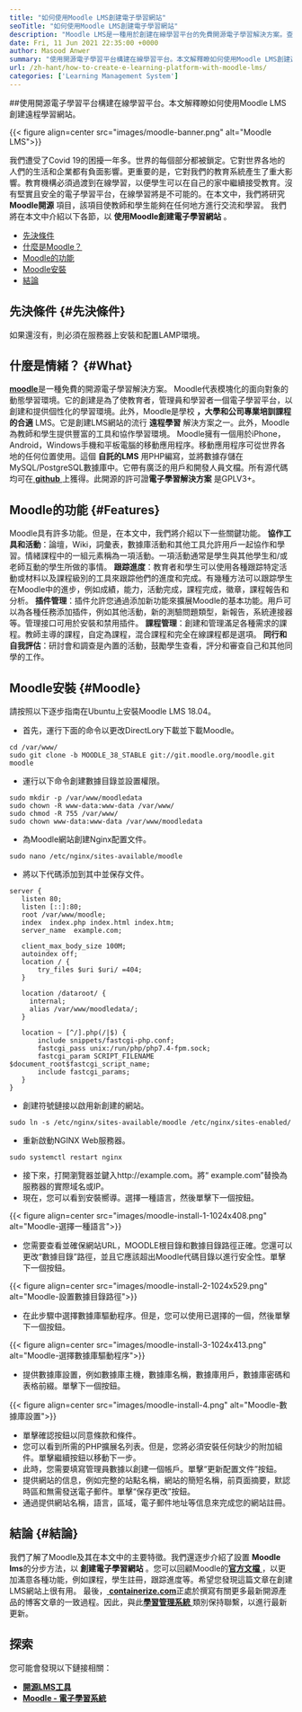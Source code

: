 ```yaml
---
title: "如何使用Moodle LMS創建電子學習網站" 
seoTitle: "如何使用Moodle LMS創建電子學習網站" 
description: "Moodle LMS是一種用於創建在線學習平台的免費開源電子學習解決方案。查看指南以熟悉它。" 
date: Fri, 11 Jun 2021 22:35:00 +0000
author: Masood Anwer
summary: "使用開源電子學習平台構建在線學習平台。本文解釋瞭如何使用Moodle LMS創建遠程學習網站。" 
url: /zh-hant/how-to-create-e-learning-platform-with-moodle-lms/
categories: ['Learning Management System']
---
```


##使用開源電子學習平台構建在線學習平台。本文解釋瞭如何使用Moodle LMS創建遠程學習網站。

{{< figure align=center src="images/moodle-banner.png" alt="Moodle LMS">}}

我們遭受了Covid 19的困擾一年多。世界的每個部分都被鎖定。它對世界各地的人們的生活和企業都有負面影響。更重要的是，它對我們的教育系統產生了重大影響。教育機構必須過渡到在線學習，以便學生可以在自己的家中繼續接受教育。沒有堅實且安全的電子學習平台，在線學習將是不可能的。在本文中，我們將研究 **Moodle開源** 項目，該項目使教師和學生能夠在任何地方進行交流和學習。
我們將在本文中介紹以下各節，以 **使用Moodle創建電子學習網站** 。
  * [先決條件][1]
  * [什麼是Moodle？][2]
  * [Moodle的功能][3]
  * [Moodle安裝][4]
  * [結論][5]

## 先決條件 {#先決條件}

如果還沒有，則必須在服務器上安裝和配置LAMP環境。

## 什麼是情緒？ {#What}

[ **moodle**][6]是一種免費的開源電子學習解決方案。 Moodle代表模塊化的面向對象的動態學習環境。它的創建是為了使教育者，管理員和學習者一個電子學習平台，以創建和提供個性化的學習環境。此外，Moodle是學校 **，大學和公司專業培訓課程的合適** LMS。它是創建LMS網站的流行 **遠程學習** 解決方案之一。此外，Moodle為教師和學生提供豐富的工具和協作學習環境。 Moodle擁有一個用於iPhone，Android，Windows手機和平板電腦的移動應用程序。移動應用程序可從世界各地的任何位置使用。這個 **自託的LMS** 用PHP編寫，並將數據存儲在MySQL/PostgreSQL數據庫中。它帶有廣泛的用戶和開發人員文檔。所有源代碼均可在[ **github** ][7]上獲得。此開源的許可證**電子學習解決方案** 是GPLV3+。

## Moodle的功能 {#Features}

Moodle具有許多功能。但是，在本文中，我們將介紹以下一些關鍵功能。
**協作工具和活動**：論壇，Wiki，詞彙表，數據庫活動和其他工具允許用戶一起協作和學習。情緒課程中的一組元素稱為一項活動。一項活動通常是學生與其他學生和/或老師互動的學生所做的事情。
**跟踪進度**：教育者和學生可以使用各種跟踪特定活動或材料以及課程級別的工具來跟踪他們的進度和完成。有幾種方法可以跟踪學生在Moodle中的進步，例如成績，能力，活動完成，課程完成，徽章，課程報告和分析。
**插件管理**：插件允許您通過添加新功能來擴展Moodle的基本功能。用戶可以為各種任務添加插件，例如其他活動，新的測驗問題類型，新報告，系統連接器等。管理接口可用於安裝和禁用插件。
**課程管理**：創建和管理滿足各種需求的課程。教師主導的課程，自定為課程，混合課程和完全在線課程都是選項。
**同行和自我評估**：研討會和調查是內置的活動，鼓勵學生查看，評分和審查自己和其他同學的工作。

## Moodle安裝 {#Moodle}

請按照以下逐步指南在Ubuntu上安裝Moodle LMS 18.04。
* 首先，運行下面的命令以更改DirectLory下載並下載Moodle。
```
cd /var/www/
sudo git clone -b MOODLE_38_STABLE git://git.moodle.org/moodle.git moodle
```
* 運行以下命令創建數據目錄並設置權限。
```
sudo mkdir -p /var/www/moodledata
sudo chown -R www-data:www-data /var/www/
sudo chmod -R 755 /var/www/
sudo chown www-data:www-data /var/www/moodledata
```
* 為Moodle網站創建Nginx配置文件。
```
sudo nano /etc/nginx/sites-available/moodle
```
* 將以下代碼添加到其中並保存文件。
```
server {
   listen 80;
   listen [::]:80;
   root /var/www/moodle;
   index  index.php index.html index.htm;
   server_name  example.com;

   client_max_body_size 100M;
   autoindex off;
   location / {
       try_files $uri $uri/ =404;
   }

   location /dataroot/ {
     internal;
     alias /var/www/moodledata/;
   }

   location ~ [^/].php(/|$) {
       include snippets/fastcgi-php.conf;
       fastcgi_pass unix:/run/php/php7.4-fpm.sock;
       fastcgi_param SCRIPT_FILENAME $document_root$fastcgi_script_name;
       include fastcgi_params;
   }
}
```
* 創建符號鏈接以啟用新創建的網站。
```
sudo ln -s /etc/nginx/sites-available/moodle /etc/nginx/sites-enabled/
```
* 重新啟動NGINX Web服務器。
```
sudo systemctl restart nginx
```
* 接下來，打開瀏覽器並鍵入http://example.com。將“ example.com”替換為服務器的實際域名或IP。
* 現在，您可以看到安裝嚮導。選擇一種語言，然後單擊下一個按鈕。

{{< figure align=center src="images/moodle-install-1-1024x408.png" alt="Moodle-選擇一種語言">}}

* 您需要查看並確保網站URL，MOODLE根目錄和數據目錄路徑正確。您還可以更改“數據目錄”路徑，並且它應該超出Moodle代碼目錄以進行安全性。單擊下一個按鈕。

{{< figure align=center src="images/moodle-install-2-1024x529.png" alt="Moodle-設置數據目錄路徑">}}

* 在此步驟中選擇數據庫驅動程序。但是，您可以使用已選擇的一個，然後單擊下一個按鈕。

{{< figure align=center src="images/moodle-install-3-1024x413.png" alt="Moodle-選擇數據庫驅動程序">}}

* 提供數據庫設置，例如數據庫主機，數據庫名稱，數據庫用戶，數據庫密碼和表格前綴。單擊下一個按鈕。

{{< figure align=center src="images/moodle-install-4.png" alt="Moodle-數據庫設置">}}

* 單擊確認按鈕以同意條款和條件。
* 您可以看到所需的PHP擴展名列表。但是，您將必須安裝任何缺少的附加組件。單擊繼續按鈕以移動下一步。
* 此時，您需要填寫管理員數據以創建一個帳戶。單擊“更新配置文件”按鈕。
* 提供網站的信息，例如完整的站點名稱，網站的簡短名稱，前頁面摘要，默認時區和無需發送電子郵件。單擊“保存更改”按鈕。
* 通過提供網站名稱，語言，區域，電子郵件地址等信息來完成您的網站註冊。

## 結論 {#結論}

我們了解了Moodle及其在本文中的主要特徵。我們還逐步介紹了設置 **Moodle lms**的分步方法，以 **創建電子學習網站** 。您可以回顧Moodle的[**官方文檔** ][8]，以更加滿意各種功能，例如課程，學生註冊，跟踪進度等。希望您發現這篇文章在創建LMS網站上很有用。
最後，[ **containerize.com**][9]正處於撰寫有關更多最新開源產品的博客文章的一致過程。因此，與此[**學習管理系統** ][10]類別保持聯繫，以進行最新更新。

## 探索
您可能會發現以下鏈接相關：
* [ **開源LMS工具** ][11]
* [ **Moodle  - 電子學習系統** ][12]



[1]: #Prerequisites
[2]: #What
[3]: #Features
[4]: #Moodle
[5]: #Conclusion
[6]: https://moodle.org/
[7]: https://github.com/moodle/moodle
[8]: https://docs.moodle.org/
[9]: https://containerize.com
[10]: https://blog.containerize.com/category/learning-management-system/
[11]: https://products.containerize.com/lms/
[12]: https://products.containerize.com/lms/moodle/
